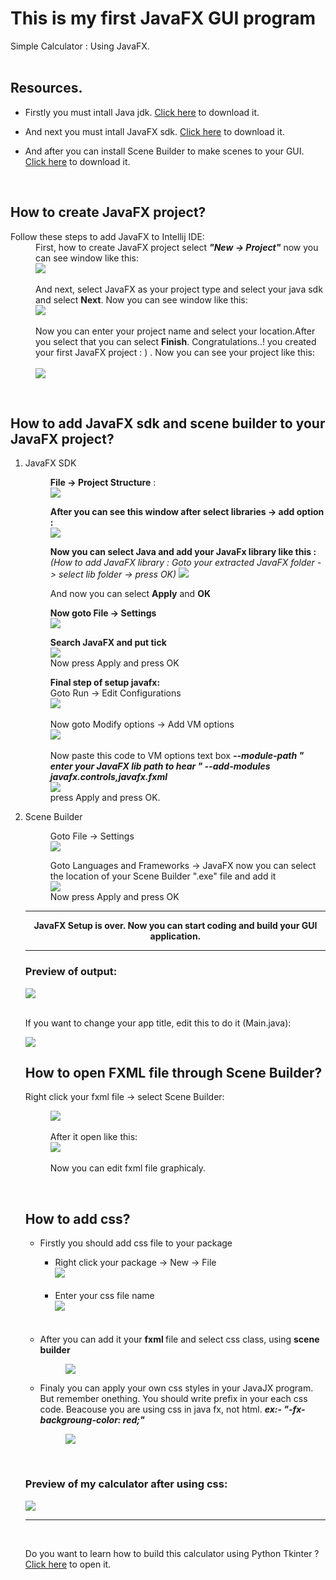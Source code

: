 # This is my first JavaFX GUI program

Simple Calculator : Using JavaFX.
<br /><br />
<h2>Resources.</h2>
<ul>
  <li>
    <p>
      Firstly you must intall Java jdk. <a href="https://www.oracle.com/java/technologies/downloads/" target="_blank">Click here</a> to download it.
    </p>
  </li>
  <li>
    <p>
      And next you must intall JavaFX sdk. <a href="https://gluonhq.com/products/javafx/" target="_blank">Click here</a> to download it.
    </p>
  </li>
  <li>
    <p>
      And after you can install Scene Builder to make scenes to your GUI. <a href="https://gluonhq.com/products/scene-builder/" target="_blank">Click here</a> to download it.
    </p>
  </li>
</ul>
<br />


<h2>How to create JavaFX project?</h2>
<dl>
    <dt>Follow these steps to add JavaFX to Intellij IDE:</dt>
    <dd>
      First, how to create JavaFX project select <b><i>"New -> Project"</i></b> now you can see window like this:<br />
      <img src="https://github.com/DasunThathsara/Calculator-for-basic-calculations-JavaFX-/blob/main/img/prop%20create1.JPG?raw=true" /><br /><br />
      And next, select JavaFX as your project type and select your java sdk and select <b>Next</b>. Now you can see window like this:<br />
      <img src="https://github.com/DasunThathsara/Calculator-for-basic-calculations-JavaFX-/blob/main/img/prop%20create2.JPG?raw=true" /><br /><br />
      Now you can enter your project name and select your location.After you select that you can select <b>Finish</b>. Congratulations..! you created your first JavaFX project : ) . Now you can see your project like this:<br /><br />
      <img src="https://github.com/DasunThathsara/Calculator-for-basic-calculations-JavaFX-/blob/main/img/prop%20create3.JPG?raw=true" />
   </dd>
</dl>
<br />


<h2>How to add JavaFX sdk and scene builder to your JavaFX project?</h2>
<ol>
  <li>JavaFX SDK</li>
  <dl>
    <dd>
      <p>
        <b>File -> Project Structure</b> : <br />
        <img src="https://github.com/DasunThathsara/Calculator-for-basic-calculations-JavaFX-/blob/main/img/prop%20structure.png?raw=true" />
      </p>
    </dd>
    <dd>
      <p>
        <b>After you can see this window after select libraries -> add option : </b><br />
        <img src="https://github.com/DasunThathsara/Calculator-for-basic-calculations-JavaFX-/blob/main/img/prop%20setup.JPG?raw=true" />
      </p>
    </dd>
    <dd>
      <p>
        <b>Now you can select Java and add your JavaFx library like this : </b><br />
          <i>(How to add JavaFX library : Goto your extracted JavaFX folder -> select lib folder -> press OK)</i>
        <img src="https://github.com/DasunThathsara/Calculator-for-basic-calculations-JavaFX-/blob/main/img/prop%20setup2.JPG?raw=true" /><br />
      </p>
    </dd>
    <dd>
      <p>
        And now you can select <b>Apply</b> and <b>OK</b>
      </p>
    </dd>
    <dd>
      <p>
        <b>Now goto File -> Settings</b><br />
        <img src="https://github.com/DasunThathsara/Calculator-for-basic-calculations-JavaFX-/blob/main/img/settings.JPG?raw=true" /><br />
      </p>
    </dd>
    <dd>
      <p>
        <b>Search JavaFX and put tick</b><br />
        <img src="https://github.com/DasunThathsara/Calculator-for-basic-calculations-JavaFX-/blob/main/img/prop%20setup3.JPG?raw=true" /><br />
        Now press Apply and press OK
      </p>
    </dd>
    <dd>
      <p>
        <b>Final step of setup javafx:</b><br />
        Goto Run -> Edit Configurations <br />
        <img src="https://github.com/DasunThathsara/Calculator-for-basic-calculations-JavaFX-/blob/main/img/run.png?raw=true" /><br /><br />
        Now goto Modify options -> Add VM options<br />
        <img src="https://github.com/DasunThathsara/Calculator-for-basic-calculations-JavaFX-/blob/main/img/addvm.png?raw=true" /><br /><br />
        Now paste this code to VM options text box <i><b>--module-path " enter your JavaFX lib path to hear " --add-modules javafx.controls,javafx.fxml</b></i><br />
        <img src="https://github.com/DasunThathsara/Calculator-for-basic-calculations-JavaFX-/blob/main/img/addvmop.JPG?raw=true" /><br />
        press Apply and press OK.
      </p>
    </dd>
  </dl>
  
  
  <li>Scene Builder</li>
  <dl>
    <dd>
      <p>
        Goto File -> Settings<br />
        <img src="https://github.com/DasunThathsara/Calculator-for-basic-calculations-JavaFX-/blob/main/img/settings.JPG?raw=true" /><br />
      </p>
    </dd>
    <dd>
      <p>
        Goto Languages and Frameworks -> JavaFX now you can select the location of your Scene Builder ".exe" file and add it<br />
        <img src="https://github.com/DasunThathsara/Calculator-for-basic-calculations-JavaFX-/blob/main/img/SBadding.JPG?raw=true" /><br />
        Now press Apply and press OK
      </p>
    </dd>
  </dl>
</dl>
<hr />
<center><b>JavaFX Setup is over. Now you can start coding and build your GUI application.</b></center>
<hr />
<h3>Preview of output:</h3>
<img src="https://github.com/DasunThathsara/Calculator-for-basic-calculations-JavaFX-/blob/main/img/Capture.JPG?raw=true" />
<br /><br />
<p>If you want to change your app title, edit this to do it (Main.java):</p> 
<img src="https://raw.githubusercontent.com/DasunThathsara/Calculator-for-basic-calculations-JavaFX-/main/20220403_000340.jpg" />
<br />

<h2>How to open FXML file through Scene Builder?</h2>
<dl>
  <dt>
    <p>Right click your fxml file -> select Scene Builder:</p>
  </dt>
  <dd>
    <img src="https://github.com/DasunThathsara/Calculator-for-basic-calculations-JavaFX-/blob/main/img/openscenebuilder.png?raw=true" /><br /><br />
    After it open like this:<br />
    <img src="https://github.com/DasunThathsara/Calculator-for-basic-calculations-JavaFX-/blob/main/img/Scene%20Builder.JPG?raw=true" /><br /><br />
    Now you can edit fxml file graphicaly.
  </dd>
</dl>


<br />
<h2>How to add css?</h2>
<ul>
  <li>Firstly you should add css file to your package</li>
  <ul>
    <li>
      Right click your package -> New -> File<br />
      <img src="https://github.com/DasunThathsara/Calculator-for-basic-calculations-JavaFX-/blob/main/img/Untitled.png?raw=true" /><br /><br />
    </li>
    <li>
      Enter your css file name<br />
      <img src="https://github.com/DasunThathsara/Calculator-for-basic-calculations-JavaFX-/blob/main/img/addcss.JPG?raw=true" /><br /><br /><br />
    </li>
  </ul>
  <li>
    After you can add it your <b>fxml </b>file and select css class, using <b>scene builder</b>
  </li>
  <dl>
    <dd>
      <img src="https://github.com/DasunThathsara/Calculator-for-basic-calculations-JavaFX-/blob/main/img/SBcsstools.JPG?raw=true" />
    </dd>
  </dl>
  <li>
    Finaly you can apply your own css styles in your JavaJX program. But remember onething. You should write prefix in your each css code. Beacouse you are using css in java fx, not html. <i><b>ex:- "-fx-backgroung-color: red;"</b></i>
  </li>
  <dl>
    <dd>
      <img src="https://github.com/DasunThathsara/Calculator-for-basic-calculations-JavaFX-/blob/main/img/stylecss.JPG?raw=true" />
    </dd>
  </dl>
</ul>
<br />
<h3>Preview of my calculator after using css:<br /></h3>
<img src="https://github.com/DasunThathsara/Calculator-for-basic-calculations-JavaFX-/blob/main/img/css1.JPG?raw=true" />
<hr />
<br />
<p>Do you want to learn how to build this calculator using Python Tkinter ? <a href="https://github.com/DasunThathsara/Calculator-for-basic-calculations-Using-Python-Tkinter-" target="_blank">Click here</a> to open it.</p>

